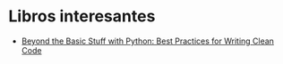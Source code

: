 # Libros interesantes

* [Beyond the Basic Stuff with Python: Best Practices for Writing Clean Code](https://www.goodreads.com/book/show/41392896-beyond-the-basic-stuff-with-python)
